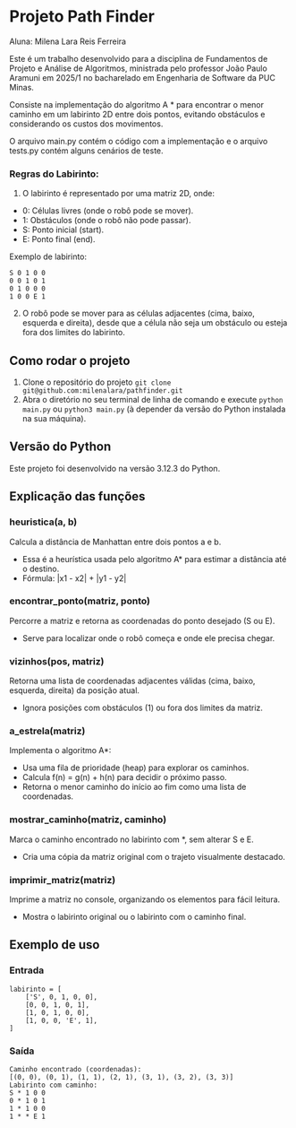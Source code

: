 # Projeto Path Finder

Aluna: Milena Lara Reis Ferreira

Este é um trabalho desenvolvido para a disciplina de Fundamentos de Projeto e Análise de Algoritmos, ministrada pelo professor João Paulo Aramuni em 2025/1 no bacharelado em Engenharia de Software da PUC Minas.

Consiste na implementação  do algoritmo A * para encontrar o menor caminho em um labirinto 2D entre dois pontos, evitando obstáculos e considerando os custos dos
movimentos.

O arquivo main.py contém o código com a implementação e o arquivo tests.py contém alguns cenários de teste.

### Regras do Labirinto:
1. O labirinto é representado por uma matriz 2D, onde:
- 0: Células livres (onde o robô pode se mover).
- 1: Obstáculos (onde o robô não pode passar).
- S: Ponto inicial (start).
- E: Ponto final (end).

Exemplo de labirinto:
```
S 0 1 0 0
0 0 1 0 1
0 1 0 0 0
1 0 0 E 1
```

2. O robô pode se mover para as células adjacentes (cima, baixo, esquerda e
direita), desde que a célula não seja um obstáculo ou esteja fora dos limites do
labirinto.


## Como rodar o projeto
1. Clone o repositório do projeto `git clone git@github.com:milenalara/pathfinder.git`
2. Abra o diretório no seu terminal de linha de comando e execute `python main.py` ou `python3 main.py` (à depender da versão do Python instalada na sua máquina).

## Versão do Python
Este projeto foi desenvolvido na versão 3.12.3 do Python.

## Explicação das funções

### heuristica(a, b)
Calcula a distância de Manhattan entre dois pontos a e b.
- Essa é a heurística usada pelo algoritmo A* para estimar a distância até o destino.
- Fórmula: |x1 - x2| + |y1 - y2|

### encontrar_ponto(matriz, ponto)
Percorre a matriz e retorna as coordenadas do ponto desejado (S ou E).
- Serve para localizar onde o robô começa e onde ele precisa chegar.

### vizinhos(pos, matriz)
Retorna uma lista de coordenadas adjacentes válidas (cima, baixo, esquerda, direita) da posição atual.
- Ignora posições com obstáculos (1) ou fora dos limites da matriz.

### a_estrela(matriz)
Implementa o algoritmo A*:
- Usa uma fila de prioridade (heap) para explorar os caminhos.
- Calcula f(n) = g(n) + h(n) para decidir o próximo passo.
- Retorna o menor caminho do início ao fim como uma lista de coordenadas.

### mostrar_caminho(matriz, caminho)
Marca o caminho encontrado no labirinto com *, sem alterar S e E.
- Cria uma cópia da matriz original com o trajeto visualmente destacado.

### imprimir_matriz(matriz)
Imprime a matriz no console, organizando os elementos para fácil leitura.
- Mostra o labirinto original ou o labirinto com o caminho final.

## Exemplo de uso

### Entrada

```
labirinto = [
    ['S', 0, 1, 0, 0],
    [0, 0, 1, 0, 1],
    [1, 0, 1, 0, 0],
    [1, 0, 0, 'E', 1],
]
```

### Saída
```
Caminho encontrado (coordenadas):
[(0, 0), (0, 1), (1, 1), (2, 1), (3, 1), (3, 2), (3, 3)]
Labirinto com caminho:
S * 1 0 0
0 * 1 0 1
1 * 1 0 0
1 * * E 1
```